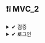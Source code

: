 ## ❗❕ MVC_2

<details>

<summary> ✔ 검증 </summary>
<div markdown="1">

### `BindingResult`
- 스프링이 제공하는 검증 오류를 보고나하는 객체
- 검증 오류가 발생하면 여기에 보관
- `BindinResult`가 있으면 `@ModelAttribute`에 데이터 바인딩 시 오류가 발생해도 컨트롤러가 호출된다
  
### ex) `@ModelAttribute`에 바인딩 시 타입 오류가 발생하면?
- `BindingResult`가 없으면 -> 400오류가 발생하면서 컨트롤러가 호출되고, 오류 페이지로 이동
- `BindingResult`가 있으면 -> 오류정보(FieldError)를 (BindingResult)에 담아서 컨트롤러를 정상호출
  
### 적용하는 방법
- 1️⃣ `@ModelAttribute`의 객체 타입 오류 등으로 바인딩이 실패하는 경우 스프링이 `FieldError`를 생성해서 `BindingResult`에 넣어준다.
- 2️⃣ 개발자가 직접 넣어준다.
- 3️⃣ `Validator` 사용
  
### ❗ 주의
- `BindingResult`는 검증할 대상 바로 다음에 와야함
    - ex) `@ModelAttribute Item item, `바로 다음에 `BindingResult`가 와야한다.
- `BindingResult`는 `Model`에 자동으로 포함된다.
- BindingResult는 인터페이스고, Errors 인터페이스를 상속받고 있다
- BindingResult 대신에 Errors를 사용해도 된다.
- Errors 인터페이스는 단순한 오류 저장과 조회 기능을 제공한다.
- BindingResult는 여기에 더해서 추가적인 기능들을 제공한다. - 주로 많이 사용
  
## 📑 Bean Validation
### Bean Validatoin이란?
- 검증 애노테이션과 여러 인터페이스의 모음
- 이를 구현한 기술중에 일반적으로 사용하는 구현체는 하버네이트 Validator이다.

#### 하버네이트 Validator
- 공식 사이트: http://hibernate.org/validator/
- 공식 메뉴얼: https://docs.jboss.org/jibernate/validator/6.2/reference/en-US/html_single/
- 검증 애노테이션 모음: https://docs/jboss.org/hibernate/validator/6.2/reference/en-US/html_single/#validator-defineconstraints-spec
  
  
### 검증 애노테이션
- `@NotBlank`: 빈값+공백을 허용하지 않는다.
- `@NotNull`:null을 허용하지 않는다.
- `@Range(min= , max= )`: 범위안의 값이어야 한다.
- `@Max()`: 최대()까지만 허용.
  
#### ❕ 참고
-  javax.validation.constraints.NotNull
-  org.hibernate.validator.constraints.Range
-  javax.validation으로 시작하면 특정 구현에 관계없이 제공되는 표준 인터페이스이고, org.hibernate.validator로 시작하면 하버네이트 validator 구현체를 사용할 때만 제공되는 검증 기능이다.

  
### 스프링 MVC Bean Validator 사용
- 스프링 부트가  spring-boot-starter-validation 라이브러리를 넣으면 자동으로 Bean Validator를 인지하고 스프링에 통합
- 스프링 부트는 자동으로 글로벌 Validator로 등록한다.
    - LocalValidatorFactoryBean을 글로벌 Validator로 등록.
    - 이 Validator는 @NotNull 과 같은 애노테이션을 보고 검증을 수행한다.
    - 이렇게 글로벌 Validator가 적용되어 있기 때문에, @Valid, @Validated만 적용하면 된다.
    - 검증 오류가 발생하면, FieldError, ObjectError를 생성해서 BindingResult에 담아준다.
  
### ❗ 주의
- 검증시 @Validated, @Valid 둘 다 사용가능하다.
-  javax.validation.@Valid를 사용하려면 build.gradle 의존관계 추가가 필요하다.
- @Validated는 스프링 전용 검증 애노테이션이고, @Valid는 자바 표준 애노테이션이다.
    - 둘중 아무거나 사용해도 동일하게 작동하지만 @Validated는 내부에 groups라는 기능을 포함하고 있다.

#### 검증순서
- 1. elAttribute 각각의 필드의 타입 변환시도
    - 1. 성공하면 다음으로
    - 2. 실패하면 typeMismatch로 FieldError 추가
- 2. Validator 적용
  
### 동일한 객체를 action에 따라 다르게 검증하는 방법
#### 1️⃣ BeanValidatoin의 groups 기능을 사용
#### 2️⃣ 별도의 모델 객체를 만들어서 사용
  
  
  
</div>
</details>

<details>

<summary> ✔ 로그인 </summary>
<div markdown="1">
  
  <details>
  <summary> 쿠키, 세션 </summary>
  <div markdonw = "2">

   </div>
</details>
  
  <details>
  <summary> 필터, 인터셉터 </summary>
  <div markdonw = "2">

   </div>
</details>
  
</div>
</details>
